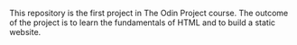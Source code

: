 This repository is the first project in The Odin Project course. The outcome of the project is to learn the fundamentals of HTML and to build a static website.
